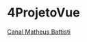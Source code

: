 # 4ProjetoVue

[Canal Matheus Battisti](https://www.youtube.com/playlist?list=PLnDvRpP8BnezDglaAvtWgQXzsOmXUuRHL)
